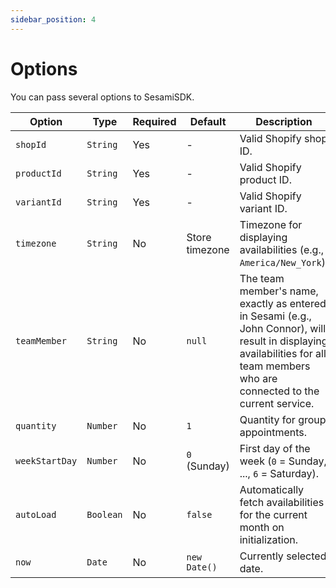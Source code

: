 ```yaml
---
sidebar_position: 4
---
```


# Options

You can pass several options to SesamiSDK.

| Option         | Type      | Required | Default        | Description                                                                  |
| -------------- | --------- | -------- | -------------- | ---------------------------------------------------------------------------- |
| `shopId`       | `String`  | Yes      | -              | Valid Shopify shop ID.                                                       |
| `productId`    | `String`  | Yes      | -              | Valid Shopify product ID.                                                    |
| `variantId`    | `String`  | Yes      | -              | Valid Shopify variant ID.                                                    |
| `timezone`     | `String`  | No       | Store timezone | Timezone for displaying availabilities (e.g., `America/New_York`).           |
| `teamMember`   | `String`  | No       | `null`         | The team member's name, exactly as entered in Sesami (e.g., John Connor), will result in displaying availabilities for all team members who are connected to the current service. |
| `quantity`     | `Number`  | No       | `1`            | Quantity for group appointments.                                             |
| `weekStartDay` | `Number`  | No       | `0` (Sunday)   | First day of the week (`0` = Sunday, ..., `6` = Saturday).                   |
| `autoLoad`     | `Boolean` | No       | `false`        | Automatically fetch availabilities for the current month on initialization.  |
| `now`          | `Date`    | No       | `new Date()`   | Currently selected date.                                                     |
